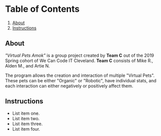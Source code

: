 # Table of Contents
1. [About]()
2. [Instructions]()

## About

*"Virtual Pets Amok"* is a group project created by **Team C** out of the 2019 Spring cohort of We Can Code IT Cleveland. **Team C** consists of Mike R., Alden M., and Artie N. 

The program allows the creation and interaction of multiple "Virtual Pets". These pets can be either "Organic" or "Robotic", have individual stats, and each interaction can either negatively or positively affect them. 

## Instructions

- List item one.
- List item two.
- List item three.
- List item four.